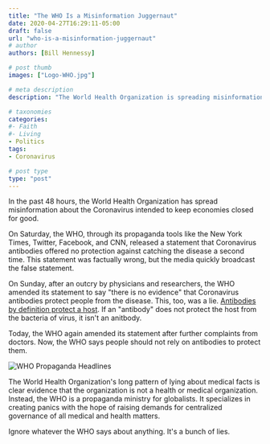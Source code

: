 ```yaml
---
title: "The WHO Is a Misinformation Juggernaut"
date: 2020-04-27T16:29:11-05:00
draft: false
url: "who-is-a-misinformation-juggernaut"
# author
authors: [Bill Hennessy]

# post thumb
images: ["Logo-WHO.jpg"]

# meta description
description: "The World Health Organization is spreading misinformation about Coronavirus."

# taxonomies
categories: 
#- Faith
#- Living
- Politics
tags:
- Coronavirus

# post type
type: "post"
---
```


In the past 48 hours, the World Health Organization has spread misinformation about the Coronavirus intended to keep economies closed for good. 

On Saturday, the WHO, through its propaganda tools like the New York Times, Twitter, Facebook, and CNN, released a statement that Coronavirus antibodies offered no protection against catching the disease a second time. This statement was factually wrong, but the media quickly broadcast the false statement.

On Sunday, after an outcry by physicians and researchers, the WHO amended its statement to say "there is no evidence" that Coronavirus antibodies protect people from the disease. This, too, was a lie. [Antibodies by definition protect a host](https://en.wikipedia.org/wiki/Antibody). If an "antibody" does not protect the host from the bacteria of virus, it isn't an anitbody. 

Today, the WHO again amended its statement after further complaints from doctors. Now, the WHO says people should not rely on antibodies to protect them.

![WHO Propaganda Headlines](/images/who-propaganda-headlines.png)

The World Health Organization's long pattern of lying about medical facts is clear evidence that the organization is not a health or medical organization. Instead, the WHO is a propaganda ministry for globalists. It specializes in creating panics with the hope of raising demands for centralized governance of all medical and health matters. 

Ignore whatever the WHO says about anything. It's a bunch of lies. 